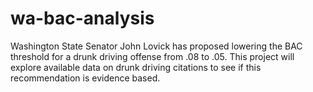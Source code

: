 # wa-bac-analysis
Washington State Senator John Lovick has proposed lowering the BAC threshold for a drunk driving offense from .08 to .05. This project will explore available data on drunk driving citations to see if this recommendation is evidence based.
